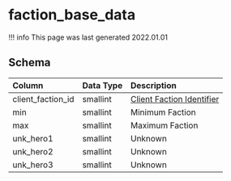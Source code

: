 # faction_base_data

!!! info
	This page was last generated 2022.01.01

## Schema

| Column | Data Type | Description |
| :--- | :--- | :--- |
| client_faction_id | smallint | [Client Faction Identifier](faction_list.md) |
| min | smallint | Minimum Faction |
| max | smallint | Maximum Faction |
| unk_hero1 | smallint | Unknown |
| unk_hero2 | smallint | Unknown |
| unk_hero3 | smallint | Unknown |

